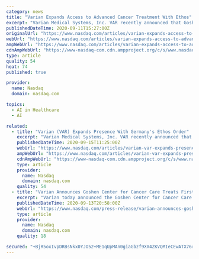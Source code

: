 ```yaml
---
category: news
title: "Varian Expands Access to Advanced Cancer Treatment With Ethos"
excerpt: "Varian Medical Systems, Inc. VAR recently announced that Goshen Center for Cancer Care in Goshen treated its first patient with Ethos Therapy. This marks the first availability of this advanced cancer treatment in Indiana."
publishedDateTime: 2020-09-11T15:27:00Z
originalUrl: "https://www.nasdaq.com/articles/varian-expands-access-to-advanced-cancer-treatment-with-ethos-2020-09-11"
webUrl: "https://www.nasdaq.com/articles/varian-expands-access-to-advanced-cancer-treatment-with-ethos-2020-09-11"
ampWebUrl: "https://www.nasdaq.com/articles/varian-expands-access-to-advanced-cancer-treatment-with-ethos-2020-09-11?amp"
cdnAmpWebUrl: "https://www-nasdaq-com.cdn.ampproject.org/c/s/www.nasdaq.com/articles/varian-expands-access-to-advanced-cancer-treatment-with-ethos-2020-09-11?amp"
type: article
quality: 54
heat: 74
published: true

provider:
  name: Nasdaq
  domain: nasdaq.com

topics:
  - AI in Healthcare
  - AI

related:
  - title: "Varian (VAR) Expands Presence With Germany's Ethos Order"
    excerpt: "Varian Medical Systems, Inc. VAR recently announced that it has received Germany’s first order of Ethos therapy from the German Cancer Center (DKFZ) in Heidelberg. Notably, the first Ethos therapy in Germany is set to be installed and will commence treatment of patients by early 2021."
    publishedDateTime: 2020-09-15T11:25:00Z
    webUrl: "https://www.nasdaq.com/articles/varian-var-expands-presence-with-germanys-ethos-order-2020-09-15"
    ampWebUrl: "https://www.nasdaq.com/articles/varian-var-expands-presence-with-germanys-ethos-order-2020-09-15?amp"
    cdnAmpWebUrl: "https://www-nasdaq-com.cdn.ampproject.org/c/s/www.nasdaq.com/articles/varian-var-expands-presence-with-germanys-ethos-order-2020-09-15?amp"
    type: article
    provider:
      name: Nasdaq
      domain: nasdaq.com
    quality: 54
  - title: "Varian Announces Goshen Center for Cancer Care Treats First Patient with Ethos® Therapy, Expanding Access to Personalized Cancer Care"
    excerpt: "Varian today announced the Goshen Center for Cancer Care in Goshen, Ind., treated its first patient with Ethos™ therapy, marking the first availability of this advanced cancer treatment in the state of Indiana."
    publishedDateTime: 2020-09-13T20:58:00Z
    webUrl: "https://www.nasdaq.com/press-release/varian-announces-goshen-center-for-cancer-care-treats-first-patient-with-ethosr"
    type: article
    provider:
      name: Nasdaq
      domain: nasdaq.com
    quality: 18

secured: "+BjR5oxIvpDRBsNkx0YJO52+ME1qUpMAn0giaGbzf9XX4ZKVQMIeCEwATX76ruP4ir7ydHxqOcEZ0sOZfa5ue6H+8ozkEvN8nBnhLYIacDZHV5IezbgaKb6NxxlRFftqlISKWKV4ovY1QO26CNz6uOfSL4dpzEWe9bwzcHt5xb/71jQKYIYzHeclODA3TsMJFx0tmc+X0AVMwDQTDhTnAi86Og+SC2zhJqUXgsYH2mZaZxYNbaMHXRHk1eZfz1mDXDxnX8hq/Jjv9yxY5ENoLO4yb582t2gCtpjzG4QFbnTcSjP3tOIEiUBIwsx2wGud4yKvtKOAr0rpBSM21avdRahuV8B7rMALX0APB07Echw=;92H4JhiDtMTiZP7XASjZZg=="
---
```


